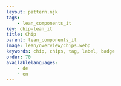```yaml
---
layout: pattern.njk
tags: 
    - lean_components_it
key: chip-lean_it
title: Chip
parent: lean_components_it
image: lean/overview/chips.webp
keywords: chip, chips, tag, label, badge
order: 70
availablelanguages: 
    - de
    - en
---
```

